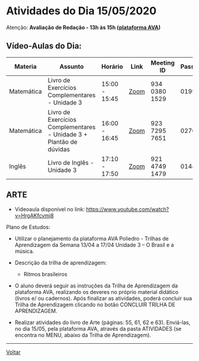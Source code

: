 # Atividades do Dia 15/05/2020

Atenção: **Avaliação de Redação - 13h às 15h ([plataforma AVA](https://poliedro-ava.azurewebsites.net))**

## Vídeo-Aulas do Dia:

| Materia | Assunto |Horário | Link | Meeting ID | Password |
|---------|---------|--------|------|------------|----------|
| Matemática | Livro de Exercícios Complementares - Unidade 3 | 15:00 - 15:45 | [Zoom](https://zoom.us/j/93403801529?pwd=RFkxYm1KV1FneU93bGcraDRnVGZTUT09) | 934 0380 1529 | 019912 |
| Matemática | Livro de Exercícios Complementares - Unidade 3 + Plantão de dúvidas | 16:00 - 16:45 | [Zoom](https://zoom.us/j/92372957651?pwd=d2xnK2w1dUpTTDN4cHlZNzJSQU5mdz09) | 923 7295 7651 | 027098 |
| Inglês | Livro de Inglês - Unidade 3 | 17:10 - 17:50 | [Zoom](https://zoom.us/j/92147491479?pwd=SERkRHp3L014b1Y1UEhkcVRLNzg1dz09) | 921 4749 1479 | 014499 |

## ARTE
* Videoaula disponível no link: <https://www.youtube.com/watch?v=HrgAKfcvmj8>

Plano de Estudos:

* Utilizar o planejamento da plataforma AVA Poliedro - Trilhas de Aprendizagem da Semana 13/04 a 17/04 Unidade 3 – O Brasil e a música.

* Descrição da trilha de aprendizagem: 

    * Ritmos brasileiros
    
* O aluno deverá seguir as instruções da Trilha de Aprendizagem da plataforma AVA, realizando os deveres no próprio material didático (livros e/ ou cadernos). Após finalizar as atividades, poderá concluir sua Trilha de Aprendizagem clicando no botão CONCLUIR TRILHA DE APRENDIZAGEM.

* Realizar atividades do livro de Arte (páginas: 55, 61, 62 e 63). Enviá-las, no dia 15/05, pela plataforma AVA, através da pasta ATIVIDADES (se encontra no MENU, abaixo da Trilha de Aprendizagem).

---
[Voltar](index.md)
